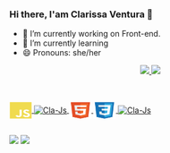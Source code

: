 ### Hi there, I'am Clarissa Ventura 👋

- 🔭 I’m currently working on Front-end.
- 🌱 I’m currently learning 
- 😄 Pronouns: she/her


<div align="center">
  <a href="https://github.com/clarissaventura">
  <img height="180em" src="https://github-readme-stats.vercel.app/api?username=clarissaventura&show_icons=true&theme=dark&include_all_commits=true&count_private=true"/>
  <img height="180em" src="https://github-readme-stats.vercel.app/api/top-langs/?username=clarissaventura&layout=compact&langs_count=7&theme=dark"/>
</div>
   
  ##
  
  <div style="display: inline_block"><br>
  <img align="center" alt="Cla-Js" height="30" width="40" src="https://raw.githubusercontent.com/devicons/devicon/master/icons/javascript/javascript-plain.svg">
  <img align="center" alt="Cla-Js" height="30" width="40" src="https://cdn.jsdelivr.net/gh/devicons/devicon/icons/react/react-original.svg" />
  <img align="center" alt="Cla-HTML" height="30" width="40" src="https://raw.githubusercontent.com/devicons/devicon/master/icons/html5/html5-original.svg">
  <img align="center" alt="Cla-CSS" height="30" width="40" src="https://raw.githubusercontent.com/devicons/devicon/master/icons/css3/css3-original.svg">
  <img align="center" alt="Cla-Js" height="30" width="40" src="https://cdn.jsdelivr.net/gh/devicons/devicon/icons/firebase/firebase-plain.svg" />     
  
</div>
    
  ##
  
<div>
  <a href="https://www.linkedin.com/in/clarissa-ventura-633033227" target="_blank"><img src="https://img.shields.io/badge/-LinkedIn-%230077B5?style=for-the-badge&logo=linkedin&logoColor=white" target="_blank"></a>
  <a href="mailto:clarissasventura@gmail.com"><img src="https://img.shields.io/badge/Gmail-D14836?style=for-the-badge&logo=gmail&logoColor=white" target="_blank"></a>
 </div>
